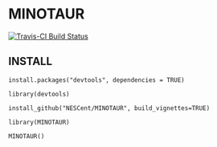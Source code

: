 # MINOTAUR

[![Travis-CI Build Status](https://travis-ci.org/NESCent/MINOTAUR.svg?branch=master)](https://travis-ci.org/NESCent/MINOTAUR)

## INSTALL
```
install.packages("devtools", dependencies = TRUE)

library(devtools)

install_github("NESCent/MINOTAUR", build_vignettes=TRUE)

library(MINOTAUR)

MINOTAUR()
```
